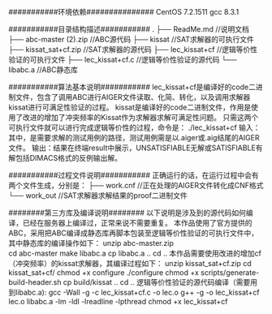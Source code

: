 ###########环境依赖###############
CentOS 7.2.1511
gcc 8.3.1 

###########目录结构描述###########
.
├── ReadMe.md                  //说明文档
├── abc-master (2).zip         //ABC源代码
├── kissat                     //SAT求解器的可执行文件
├── kissat_sat+cf.zip          //SAT求解器的源代码
├── lec_kissat+cf              //逻辑等价性验证的可执行文件
├── lec_kissat+cf.c            //逻辑等价性验证的源代码
└── libabc.a                   //ABC静态库

###########算法基本说明###########
lec_kissat+cf是编译好的code二进制文件，包含了调用ABC进行AIGER文件读取、化简、转化，以及调用求解器kissat进行可满足性验证的过程。
kissat是编译好的code二进制文件，作用是使用了改进的增加了冲突频率的Kissat作为求解器求解可满足性问题。
只需这两个可执行文件就可以进行完成逻辑等价性的过程，命令是：
./lec_kissat+cf <AIGER>
输入：其中，<AIGER>是需要求解的测试用例的路径，测试用例需是以.aiger或.aig结尾的AIGER文件。
输出：结果在终端result中展示，UNSATISFIABLE无解或SATISFIABLE有解包括DIMACS格式的反例输出解。

###########过程文件说明###########
正确运行的话，在运行过程中会有两个文件生成，分别是：
├── work.cnf                   //正在处理的AIGER文件转化成CNF格式
└── work_out                   //SAT求解器求解结果的proof二进制文件

########第三方库及编译说明########
以下说明是涉及到的源代码如何编译，已经在服务器上编译过，正常来说不需要重复。
本作品使用了官方提供的ABC，采用把ABC编译成静态库再脚本包装至逻辑等价性验证的可执行文件中，其中静态库的编译操作如下：
unzip abc-master.zip  
cd abc-master
make libabc.a
cp libabc.a ..
cd ..
本作品需要使用改进的增加cf（冲突频率）的kissat求解器，其编译过程如下：
unzip kissat_sat+cf.zip 
cd kissat_sat+cf/
chmod +x configure
./configure
chmod +x scripts/generate-build-header.sh
cp build/kissat ..
cd ..
逻辑等价性验证的源代码编译（需要用到libabc.a):
gcc -Wall -g -c lec_kissat+cf.c -o lec.o
g++ -g -o lec_kissat+cf lec.o libabc.a -lm -ldl -lreadline -lpthread
chmod +x lec_kissat+cf

